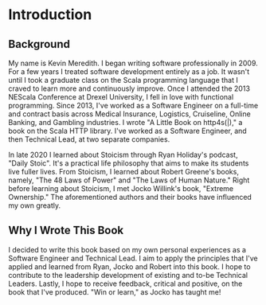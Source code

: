 # Introduction

## Background

My name is Kevin Meredith. I began writing software professionally in 2009. For a few years I treated software
development entirely as a job. It wasn't until I took a graduate class on the Scala programming language that I
craved to learn more and continuously improve. Once I attended the 2013 NEScala Conference at Drexel University, I fell
in love with functional programming. Since 2013, I've worked as a Software Engineer on a full-time and contract basis
across Medical Insurance, Logistics, Cruiseline, Online Banking, and Gambling industries. I wrote "A Little Book on
http4s(|)," a book on the Scala HTTP library. I've worked as a Software Engineer, and then Technical Lead, at two
separate companies.

In late 2020 I learned about Stoicism through Ryan Holiday's podcast, "Daily Stoic". It's a practical life philosophy
that aims to make its students live fuller lives. From Stoicism, I learned about Robert Greene's books, namely, "The 48
Laws of Power" and "The Laws of Human Nature." Right before learning about Stoicism, I met Jocko Willink's book,
"Extreme Ownership." The aforementioned authors and their books have influenced my own greatly.

## Why I Wrote This Book

I decided to write this book based on my own personal experiences as a Software Engineer and Technical Lead. I aim to
apply the principles that I've applied and learned from Ryan, Jocko and Robert into this book. I hope to contribute to
the leadership development of existing and to-be Technical Leaders. Lastly, I hope to receive feedback, critical and
positive, on the book that I've produced. "Win or learn," as Jocko has taught me!